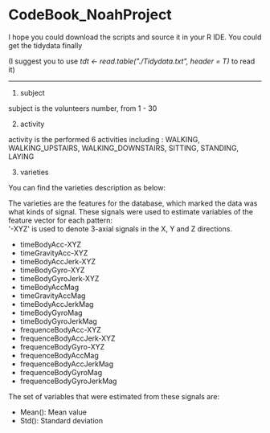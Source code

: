 # CodeBook_NoahProject

I hope you could download the scripts and source it in your R IDE.
You could get the tidydata finally 

(I suggest you to use  *tdt <- read.table("./Tidydata.txt", header = T)* to read it)

***

1. subject

subject is the volunteers number, from 1 - 30

2. activity

activity is the performed 6 activities
including : WALKING, WALKING_UPSTAIRS, WALKING_DOWNSTAIRS, SITTING, STANDING, LAYING

3. varieties

You can find the varieties description as below:

The varieties are the features for the database, which marked the data was what kinds of signal.
These signals were used to estimate variables of the feature vector for each pattern:  
'-XYZ' is used to denote 3-axial signals in the X, Y and Z directions.
* timeBodyAcc-XYZ
* timeGravityAcc-XYZ
* timeBodyAccJerk-XYZ
* timeBodyGyro-XYZ
* timeBodyGyroJerk-XYZ
* timeBodyAccMag
* timeGravityAccMag
* timeBodyAccJerkMag
* timeBodyGyroMag
* timeBodyGyroJerkMag
* frequenceBodyAcc-XYZ
* frequenceBodyAccJerk-XYZ
* frequenceBodyGyro-XYZ
* frequenceBodyAccMag
* frequenceBodyAccJerkMag
* frequenceBodyGyroMag
* frequenceBodyGyroJerkMag

The set of variables that were estimated from these signals are: 

* Mean(): Mean value
* Std(): Standard deviation




